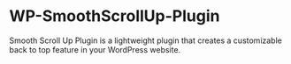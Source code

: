 # WP-SmoothScrollUp-Plugin
Smooth Scroll Up Plugin is a lightweight plugin that creates a customizable back to top feature in your WordPress website.
